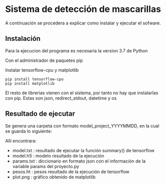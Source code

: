 # Sistema de detección de mascarillas

A continuación se procedera a explicar como instalar y ejecutar el sofware.
## Instalación
Para la ejecucion del programa es necesaria la version 3.7 de Python

Con el administrador de paquetes pip

Instalar tensorflow-cpu y matplotlib
```
pip install tensorflow-cpu
pip install matplotlib
```

El resto de librerias vienen con el sistema, por tanto no hay que instalarlas con pip. Estas son json, redirect_stdout, datetime y os

## Resultado de ejecutar
Se genera una carpeta con formato model_project_YYYYMMDD, en la cual se guarda lo siguiente:

Alli encontrara:
* model.txt : resultado de ejecutar la función summary() de tensorflow
* model.h5 : modelo resultado de la ejecución 
* params.txt : diccionario en formato json con el información de la variable params del proyecto.py
* pesos.ht : pesos resultado de la ejecución de tensorflow
* plot.png : gráfico obtenido de matplotlib


 
